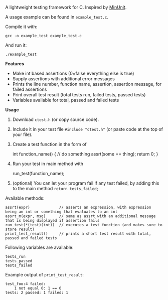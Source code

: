 A lightweight testing framework for C. Inspired by [MinUnit](http://www.jera.com/techinfo/jtns/jtn002.html).

A usage example can be found in `example_test.c`.

Compile it with:

    gcc -o example_test example_test.c

And run it:

    ./example_test

**Features**

* Make int based assertions (0=false everything else is true)
* Supply assertions with additional error messages
* Prints the line number, function name, assertion, assertion message, for failed assertions 
* Print overall test result (total tests run, failed tests, passed tests)
* Variables available for total, passed and failed tests

**Usage**

1. Download `ctest.h` (or copy source code).
2. Include it in your test file `#include "ctest.h"` (or paste code at the top of your file).
3. Create a test function in the form of

    int function_name() {
        // do something
        assrt(some == thing);
        return 0;
    }

4. Run your test in main method with

    run_test(function_name);

5. (optional) You can let your program fail if any test failed, by adding this to the main method `return tests_failed;`

Available methods:
    
    assrt(expr)             // asserts an expression, with expression being an int or something that evaluates to an int
    assrt_m(expr, msg)      // same as assrt with an additional message that is being displayed if assertion fails
    run_test(*(test)(int))  // executes a test function (and makes sure to store result)
    print_test_result()     // prints a short test result with total, passed and failed tests

Following variables are available:

    tests_run
    tests_passed
    tests_failed

Example output of `print_test_result`:

    test_foo:4 failed:
	    1 not equal 0: 1 == 0
    tests: 2 passed: 1 failed: 1
